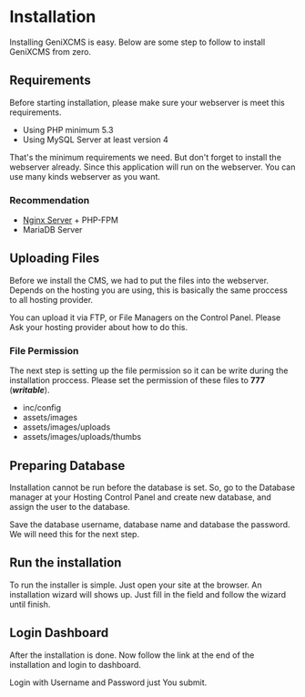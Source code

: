 # Installation
Installing GeniXCMS is easy. Below are some step to follow to install GeniXCMS from zero.

## Requirements

Before starting installation, please make sure your webserver is meet this requirements.

* Using PHP minimum 5.3
* Using MySQL Server at least version 4

That's the minimum requirements we need. But don't forget to install the webserver already. Since this application will run on the webserver. You can use many kinds webserver as you want. 

### Recommendation

* [Nginx Server](http://www.nginx.org) + PHP-FPM
* MariaDB Server


## Uploading Files

Before we install the CMS, we had to put the files into the webserver. Depends on the hosting you are using, this is basically the same proccess to all hosting provider.

You can upload it via FTP, or File Managers on the Control Panel. Please Ask your hosting provider about how to do this. 

### File Permission
The next step is setting up the file permission so it can be write during the installation proccess. Please set the permission of these files to **777** (***writable***).

- inc/config
- assets/images
- assets/images/uploads
- assets/images/uploads/thumbs


## Preparing Database
Installation cannot be run before the database is set. So, go to the Database manager at your Hosting Control Panel and create new database, and assign the user to the database. 

Save the database username, database name and database the password. We will need this for the next step.

## Run the installation
To run the installer is simple. Just open your site at the browser. An installation wizard will shows up. Just fill in the field and follow the wizard until finish. 


## Login Dashboard

After the installation is done. Now follow the link at the end of the installation and login to dashboard.

Login with Username and Password just You submit.